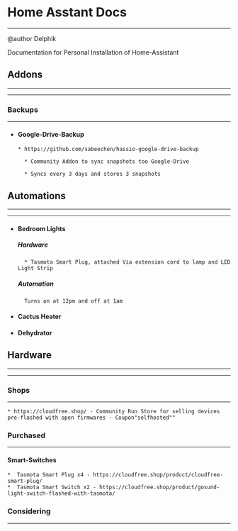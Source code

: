 # **Home Asstant Docs** 
----
@author Delphik

Documentation for Personal Installation of Home-Assistant

## **Addons**
----
----

### **Backups**
----

* #### **Google-Drive-Backup**

      * https://github.com/sabeechen/hassio-google-drive-backup

        * Community Addon to sync snapshots too Google-Drive

        * Syncs every 3 days and stores 3 snapshots


## **Automations**
----
----

* #### **Bedroom Lights**

    ##### **Hardware**

        * Tasmota Smart Plug, attached Via extension cord to lamp and LED Light Strip

    ##### **Automation**
        Turns on at 12pm and off at 1am


* #### **Cactus Heater**

* #### **Dehydrator**


## **Hardware**
----
----

### **Shops**
----

    * https://cloudfree.shop/ - Community Run Store for selling devices pre-flashed with open firmwares - Coupon"selfhosted""

### **Purchased**
----

#### **Smart-Switches**

    *  Tasmota Smart Plug x4 - https://cloudfree.shop/product/cloudfree-smart-plug/
    *  Tasmota Smart Switch x2 - https://cloudfree.shop/product/gosund-light-switch-flashed-with-tasmota/

### **Considering**
---